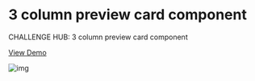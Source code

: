 # 3 column preview card component
CHALLENGE HUB: 3 column preview card component

[View Demo](https://borismm3.github.io/3-column-preview-card-component/)

![img](https://user-images.githubusercontent.com/88692480/203674945-70a9fd79-fbb4-4f4a-8e81-dad9d763b705.PNG)
